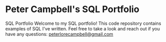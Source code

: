 # Peter Campbell's SQL Portfolio
SQL Portfolio
Welcome to my SQL portfolio! This code repository contains examples of SQL I've written. Feel free to take a look and reach out if you have any questions: peterlorecampbell@gmail.com

